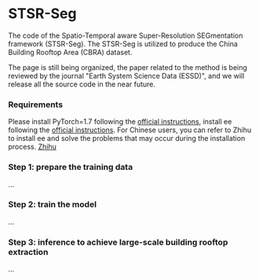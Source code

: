 # STSR-Seg

The code of the Spatio-Temporal aware Super-Resolution SEGmentation framework (STSR-Seg). The STSR-Seg is utilized to produce the China Building Rooftop Area (CBRA) dataset. 

The page is still being organized, the paper related to the method is being reviewed by the journal "Earth System Science Data (ESSD)", and we will release all the source code in the near future.

### Requirements
Please install PyTorch=1.7 following the [official instructions](https://pytorch.org/), install ee following the [official instructions](https://developers.google.com/earth-engine/guides/python_install). For Chinese users, you can refer to Zhihu to install ee and solve the problems that may occur during the installation process. [Zhihu](https://zhuanlan.zhihu.com/p/29186942)



### Step 1: prepare the training data

...
### Step 2: train the model

...
### Step 3: inference to achieve large-scale building rooftop extraction

...

